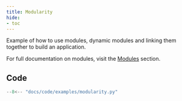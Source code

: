 ```yaml
---
title: Modularity
hide:
- toc
---
```


Example of how to use modules, dynamic modules and linking them together to build an application.

For full documentation on modules, visit the [Modules](../usage/modules.md) section.

## Code

```python linenums="1"
--8<-- "docs/code/examples/modularity.py"
```

